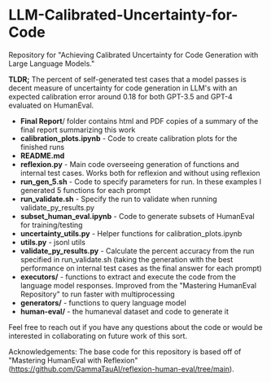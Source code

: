 # LLM-Calibrated-Uncertainty-for-Code

 Repository for "Achieving Calibrated Uncertainty for Code Generation with Large Language Models."

**TLDR;** The percent of self-generated test cases that a model passes is decent measure of uncertainty for code generation in LLM's with an expected calibration error around 0.18 for both GPT-3.5 and GPT-4 evaluated on HumanEval.

- **Final Report**/ folder contains html and PDF copies of a summary of the final report summarizing this work
- **calibration_plots.ipynb** - Code to create calibration plots for the finished runs
- **README.md**
- **reflexion.py** - Main code overseeing generation of functions and internal test cases. Works both for reflexion and without using reflexion
- **run_gen_5.sh** - Code to specify parameters for run. In these examples I generated 5 functions for each prompt
- **run_validate.sh** - Specify the run to validate when running validate_py_results.py
- **subset_human_eval.ipynb** - Code to generate subsets of HumanEval for training/testing
- **uncertainty_utils.py** - Helper functions for calibration_plots.ipynb
- **utils.py** - jsonl utils
- **validate_py_results.py** - Calculate the percent accuracy from the run specified in run_validate.sh (taking the generation with the best performance on internal test cases as the final answer for each prompt)
- **executors/** - functions to extract and execute the code from the language model responses. Improved from the "Mastering HumanEval Repository" to run faster with multiprocessing
- **generators/**  - functions to query language model
- **human-eval/** - the humaneval dataset and code to generate it

Feel free to reach out if you have any questions about the code or would be interested in collaborating on future work of this sort.

Acknowledgements: The base code for this repository is based off of "Mastering HumanEval with Reflexion" (https://github.com/GammaTauAI/reflexion-human-eval/tree/main).
